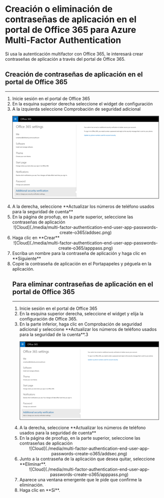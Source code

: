 <properties 
	pageTitle="Creación de contraseñas de aplicación con el portal de Office 365 para Azure Multi-Factor Authentication" 
	description="Esta página muestra a los usuarios cómo pueden crear contraseñas de aplicación adicionales en el portal de Office 365." 
	services="multi-factor-authentication" 
	documentationCenter="" 
	authors="billmath" 
	manager="stevenp" 
	editor="curtland"/>

<tags 
	ms.service="multi-factor-authentication" 
	ms.workload="identity" 
	ms.tgt_pltfrm="na" 
	ms.devlang="na" 
	ms.topic="article" 
	ms.date="05/12/2016" 
	ms.author="billmath"/>

# Creación o eliminación de contraseñas de aplicación en el portal de Office 365 para Azure Multi-Factor Authentication

Si usa la autenticación multifactor con Office 365, le interesará crear contraseñas de aplicación a través del portal de Office 365.

## Creación de contraseñas de aplicación en el portal de Office 365
--------------------------------------------------------------------------------

<ol>
<li>Inicie sesión en el portal de Office 365</li>
<li>En la esquina superior derecha seleccione el widget de configuración</li>
<li>A la izquierda seleccione Comprobación de seguridad adicional</li>

![Nube](./media/multi-factor-authentication-end-user-app-passwords-create-o365/security.png)

<li>A la derecha, seleccione **Actualizar los números de teléfono usados para la seguridad de cuenta**</li>
<li>En la página de proofup, en la parte superior, seleccione las contraseñas de aplicación</li>

<center>![Cloud](./media/multi-factor-authentication-end-user-app-passwords-create-o365/addsec.png)</center>

<li>Haga clic en **Crear**</li>


<center>![Cloud](./media/multi-factor-authentication-end-user-app-passwords-create-o365/apppass.png)</center>

<li>Escriba un nombre para la contraseña de aplicación y haga clic en **Siguiente**</li>
<li>Copie la contraseña de aplicación en el Portapapeles y péguela en la aplicación.</li>



## Para eliminar contraseñas de aplicación en el portal de Office 365
--------------------------------------------------------------------------------

<ol>
<li>Inicie sesión en el portal de Office 365</li>
<li>En la esquina superior derecha, seleccione el widget y elija la configuración de Office 365.</li>
<li>En la parte inferior, haga clic en Comprobación de seguridad adicional y seleccione **Actualizar los números de teléfono usados para la seguridad de la cuenta**.3</li>

![Nube](./media/multi-factor-authentication-end-user-app-passwords-create-o365/security.png)

<li>A la derecha, seleccione **Actualizar los números de teléfono usados para la seguridad de cuenta**</li>
<li>En la página de proofup, en la parte superior, seleccione las contraseñas de aplicación</li>

<center>![Cloud](./media/multi-factor-authentication-end-user-app-passwords-create-o365/addsec.png)</center>

<li>Junto a la contraseña de la aplicación que desea quitar, seleccione **Eliminar**.</li>


<center>![Cloud](./media/multi-factor-authentication-end-user-app-passwords-create-o365/apppass.png)</center>

<li>Aparece una ventana emergente que le pide que confirme la eliminación.</li>
<li>Haga clic en **Sí**.</li>



 
 

<!---HONumber=AcomDC_0518_2016-->
